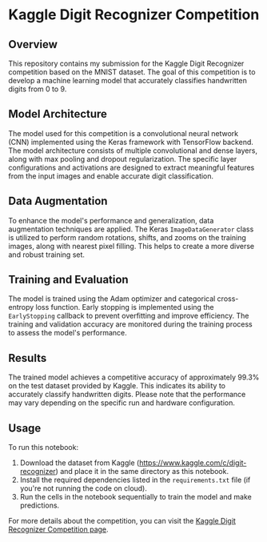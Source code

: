 # Kaggle Digit Recognizer Competition

## Overview
This repository contains my submission for the Kaggle Digit Recognizer competition based on the MNIST dataset. The goal of this competition is to develop a machine learning model that accurately classifies handwritten digits from 0 to 9.

## Model Architecture
The model used for this competition is a convolutional neural network (CNN) implemented using the Keras framework with TensorFlow backend. The model architecture consists of multiple convolutional and dense layers, along with max pooling and dropout regularization. The specific layer configurations and activations are designed to extract meaningful features from the input images and enable accurate digit classification.

## Data Augmentation
To enhance the model's performance and generalization, data augmentation techniques are applied. The Keras `ImageDataGenerator` class is utilized to perform random rotations, shifts, and zooms on the training images, along with nearest pixel filling. This helps to create a more diverse and robust training set.

## Training and Evaluation
The model is trained using the Adam optimizer and categorical cross-entropy loss function. Early stopping is implemented using the `EarlyStopping` callback to prevent overfitting and improve efficiency. The training and validation accuracy are monitored during the training process to assess the model's performance.

## Results
The trained model achieves a competitive accuracy of approximately 99.3% on the test dataset provided by Kaggle. This indicates its ability to accurately classify handwritten digits. Please note that the performance may vary depending on the specific run and hardware configuration.

## Usage
To run this notebook:
1. Download the dataset from Kaggle (https://www.kaggle.com/c/digit-recognizer) and place it in the same directory as this notebook.
2. Install the required dependencies listed in the `requirements.txt` file (if you're not running the code on cloud).
3. Run the cells in the notebook sequentially to train the model and make predictions.

For more details about the competition, you can visit the [Kaggle Digit Recognizer Competition page](https://www.kaggle.com/c/digit-recognizer).
